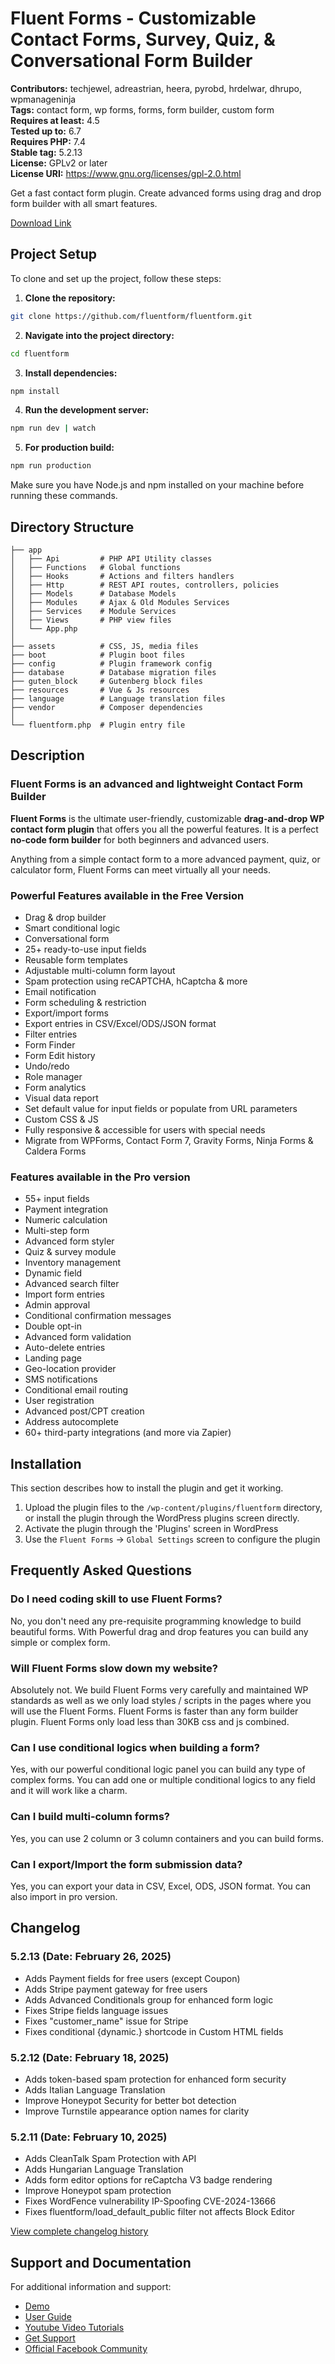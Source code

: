 # Fluent Forms - Customizable Contact Forms, Survey, Quiz, & Conversational Form Builder

**Contributors:** techjewel, adreastrian, heera, pyrobd, hrdelwar, dhrupo, wpmanageninja  
**Tags:** contact form, wp forms, forms, form builder, custom form  
**Requires at least:** 4.5  
**Tested up to:** 6.7  
**Requires PHP:** 7.4  
**Stable tag:** 5.2.13  
**License:** GPLv2 or later  
**License URI:** https://www.gnu.org/licenses/gpl-2.0.html

Get a fast contact form plugin. Create advanced forms using drag and drop form builder with all smart features.

[Download Link](https://wordpress.org/plugins/fluentform/)
## Project Setup

To clone and set up the project, follow these steps:

1. **Clone the repository:**
```bash
git clone https://github.com/fluentform/fluentform.git
```

2. **Navigate into the project directory:**
```bash
cd fluentform
```

3. **Install dependencies:**
```bash
npm install
```

4. **Run the development server:**
```bash
npm run dev | watch
```

5. **For production build:**
```bash
npm run production
```

Make sure you have Node.js and npm installed on your machine before running these commands.

## Directory Structure
```
├── app
│   ├── Api         # PHP API Utility classes
│   ├── Functions   # Global functions
│   ├── Hooks       # Actions and filters handlers
│   ├── Http        # REST API routes, controllers, policies
│   ├── Models      # Database Models
│   ├── Modules     # Ajax & Old Modules Services
│   ├── Services    # Module Services
│   ├── Views       # PHP view files
│   └── App.php
│
├── assets          # CSS, JS, media files
├── boot            # Plugin boot files
├── config          # Plugin framework config 
├── database        # Database migration files
├── guten_block     # Gutenberg block files
├── resources       # Vue & Js resources
├── language        # Language translation files
├── vendor          # Composer dependencies
│
└── fluentform.php  # Plugin entry file
```

## Description

### Fluent Forms is an advanced and lightweight Contact Form Builder

**Fluent Forms** is the ultimate user-friendly, customizable **drag-and-drop WP contact form plugin** that offers you all the powerful features. It is a perfect **no-code form builder** for both beginners and advanced users.

Anything from a simple contact form to a more advanced payment, quiz, or calculator form, Fluent Forms can meet virtually all your needs.

### Powerful Features available in the Free Version

* Drag & drop builder
* Smart conditional logic
* Conversational form
* 25+ ready-to-use input fields
* Reusable form templates
* Adjustable multi-column form layout
* Spam protection using reCAPTCHA, hCaptcha & more
* Email notification
* Form scheduling & restriction
* Export/import forms
* Export entries in CSV/Excel/ODS/JSON format
* Filter entries
* Form Finder
* Form Edit history
* Undo/redo
* Role manager
* Form analytics
* Visual data report
* Set default value for input fields or populate from URL parameters
* Custom CSS & JS
* Fully responsive & accessible for users with special needs
* Migrate from WPForms, Contact Form 7, Gravity Forms, Ninja Forms & Caldera Forms

### Features available in the Pro version

* 55+ input fields
* Payment integration
* Numeric calculation
* Multi-step form
* Advanced form styler
* Quiz & survey module
* Inventory management
* Dynamic field
* Advanced search filter
* Import form entries
* Admin approval
* Conditional confirmation messages
* Double opt-in
* Advanced form validation
* Auto-delete entries
* Landing page
* Geo-location provider
* SMS notifications
* Conditional email routing
* User registration
* Advanced post/CPT creation
* Address autocomplete
* 60+ third-party integrations (and more via Zapier)

## Installation

This section describes how to install the plugin and get it working.

1. Upload the plugin files to the `/wp-content/plugins/fluentform` directory, or install the plugin through the WordPress plugins screen directly.
2. Activate the plugin through the 'Plugins' screen in WordPress
3. Use the `Fluent Forms` -> `Global Settings` screen to configure the plugin

## Frequently Asked Questions

### Do I need coding skill to use Fluent Forms?

No, you don't need any pre-requisite programming knowledge to build beautiful forms. With Powerful drag and drop features you can build any simple or complex form.

### Will Fluent Forms slow down my website?

Absolutely not. We build Fluent Forms very carefully and maintained WP standards as well as we only load styles / scripts in the pages where you will use the Fluent Forms. Fluent Forms is faster than any form builder plugin. Fluent Forms only load less than 30KB css and js combined.

### Can I use conditional logics when building a form?

Yes, with our powerful conditional logic panel you can build any type of complex forms. You can add one or multiple conditional logics to any field and it will work like a charm.

### Can I build multi-column forms?

Yes, you can use 2 column or 3 column containers and you can build forms.

### Can I export/Import the form submission data?

Yes, you can export your data in CSV, Excel, ODS, JSON format. You can also import in pro version.

## Changelog

### 5.2.13 (Date: February 26, 2025)
- Adds Payment fields for free users (except Coupon)
- Adds Stripe payment gateway for free users
- Adds Advanced Conditionals group for enhanced form logic
- Fixes Stripe fields language issues
- Fixes "customer_name" issue for Stripe
- Fixes conditional {dynamic.} shortcode in Custom HTML fields

### 5.2.12 (Date: February 18, 2025)
- Adds token-based spam protection for enhanced form security
- Adds Italian Language Translation
- Improve Honeypot Security for better bot detection
- Improve Turnstile appearance option names for clarity

### 5.2.11 (Date: February 10, 2025)
- Adds CleanTalk Spam Protection with API
- Adds Hungarian Language Translation
- Adds form editor options for reCaptcha V3 badge rendering
- Improve Honeypot spam protection
- Fixes WordFence vulnerability IP-Spoofing CVE-2024-13666
- Fixes fluentform/load_default_public filter not affects Block Editor

[View complete changelog history](https://fluentforms.com/docs/changelog/)

## Support and Documentation

For additional information and support:

- [Demo](https://fluentforms.com/forms/)
- [User Guide](https://wpmanageninja.com/docs/fluent-form/)
- [Youtube Video Tutorials](https://www.youtube.com/playlist?list=PLXpD0vT4thWEY6CbwMISKDiXOd5KPC6wo)
- [Get Support](https://wpmanageninja.com/support-tickets/)
- [Official Facebook Community](https://www.facebook.com/groups/fluentforms/)
